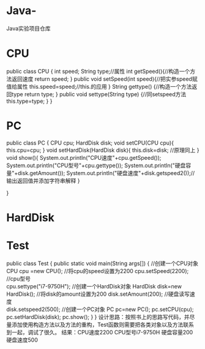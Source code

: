 # Java-
Java实验项目仓库
# CPU
public class CPU {
	 int speed; 
	 String type;//属性
	 int getSpeed(){//构造一个方法返回速度
       return speed;
	 }
	 public void setSpeed(int speed){//把实参speed赋值给属性
	  this.speed=speed;//this.的应用
	 }
	 String gettype() {//构造一个方法返回type
		 return type;
	 }
	 public void settype(String type) {//同setspeed方法
		 this.type=type;
	 }
	}
  # PC
  public class PC {
	 CPU cpu;
	 HardDisk disk;
	 void setCPU(CPU cpu){
	  this.cpu=cpu;
	 }
	 void setHardDisk(HardDisk disk){
	  this.disk=disk; //原理同上
	 }
	 void show(){
	  System.out.println("CPU速度"+cpu.getSpeed());
	  System.out.println("CPU型号"+cpu.gettype());
	  System.out.println("硬盘容量"+disk.getAmount());
	  System.out.println("硬盘速度"+disk.getspeed2());//输出返回值并添加字符串解释
	 }
	 
}
# HardDisk
# Test
public class Test {
	public static void main(String args[]) {
	  //创建一个CPU对象
		CPU cpu =new CPU();
	  //将cpu的speed设置为2200
	    cpu.setSpeed(2200);
	  //cpu型号  
	    cpu.settype("i7-9750H");
	  //创建一个HardDisk对象
	    HardDisk disk=new HardDisk();
	  //将disk的amount设置为200
	    disk.setAmount(200);
	  //硬盘读写速度  
	    disk.setspeed2(500);
	  //创建一个PC对象
	    PC pc=new PC();
	    pc.setCPU(cpu);
	    pc.setHardDisk(disk);
	    pc.show();
	 }
}
设计思路：按照书上的思路写代码，并尽量添加使用构造方法以及方法的重构，Test函数则需要把各类对象以及方法联系到一起，调试了很久。
结果：CPU速度2200
     CPU型号i7-9750H
     硬盘容量200
     硬盘速度500
